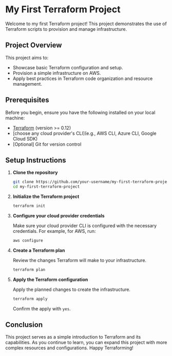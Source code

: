# My First Terraform Project

Welcome to my first Terraform project! This project demonstrates the use of Terraform scripts to provision and manage infrastructure.

## Project Overview

This project aims to:
- Showcase basic Terraform configuration and setup.
- Provision a simple infrastructure on AWS.
- Apply best practices in Terraform code organization and resource management.

## Prerequisites

Before you begin, ensure you have the following installed on your local machine:

- [Terraform](https://www.terraform.io/downloads.html) (version >= 0.12)
- [choose any cloud provider's CLI](e.g., AWS CLI, Azure CLI, Google Cloud SDK)
- [Optional] Git for version control

## Setup Instructions

1. **Clone the repository**

   ```bash
   git clone https://github.com/your-username/my-first-terraform-project.git
   cd my-first-terraform-project
   ```

2. **Initialize the Terraform project**

   ```bash
   terraform init
   ```

3. **Configure your cloud provider credentials**

   Make sure your cloud provider CLI is configured with the necessary credentials. For example, for AWS, run:

   ```bash
   aws configure
   ```

4. **Create a Terraform plan**

   Review the changes Terraform will make to your infrastructure.

   ```bash
   terraform plan
   ```

5. **Apply the Terraform configuration**

   Apply the planned changes to create the infrastructure.

   ```bash
   terraform apply
   ```

   Confirm the apply with `yes`.

## Conclusion

This project serves as a simple introduction to Terraform and its capabilities. As you continue to learn, you can expand this project with more complex resources and configurations. Happy Terraforming!

